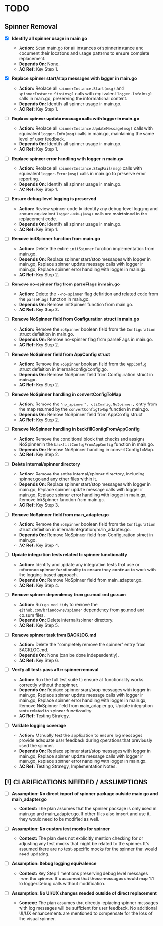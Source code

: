 # TODO

## Spinner Removal

- [x] **Identify all spinner usage in main.go**
  - **Action:** Scan main.go for all instances of spinnerInstance and document their locations and usage patterns to ensure complete replacement.
  - **Depends On:** None.
  - **AC Ref:** Key Step 1.

- [x] **Replace spinner start/stop messages with logger in main.go**
  - **Action:** Replace all `spinnerInstance.Start(msg)` and `spinnerInstance.Stop(msg)` calls with equivalent `logger.Info(msg)` calls in main.go, preserving the informational content.
  - **Depends On:** Identify all spinner usage in main.go.
  - **AC Ref:** Key Step 1.

- [ ] **Replace spinner update message calls with logger in main.go**
  - **Action:** Replace all `spinnerInstance.UpdateMessage(msg)` calls with equivalent `logger.Info(msg)` calls in main.go, maintaining the same level of user feedback.
  - **Depends On:** Identify all spinner usage in main.go.
  - **AC Ref:** Key Step 1.

- [ ] **Replace spinner error handling with logger in main.go**
  - **Action:** Replace all `spinnerInstance.StopFail(msg)` calls with equivalent `logger.Error(msg)` calls in main.go to preserve error reporting.
  - **Depends On:** Identify all spinner usage in main.go.
  - **AC Ref:** Key Step 1.

- [ ] **Ensure debug-level logging is preserved**
  - **Action:** Review spinner code to identify any debug-level logging and ensure equivalent `logger.Debug(msg)` calls are maintained in the replacement code.
  - **Depends On:** Identify all spinner usage in main.go.
  - **AC Ref:** Key Step 1.

- [ ] **Remove initSpinner function from main.go**
  - **Action:** Delete the entire `initSpinner` function implementation from main.go.
  - **Depends On:** Replace spinner start/stop messages with logger in main.go, Replace spinner update message calls with logger in main.go, Replace spinner error handling with logger in main.go.
  - **AC Ref:** Key Step 2.

- [ ] **Remove no-spinner flag from parseFlags in main.go**
  - **Action:** Delete the `--no-spinner` flag definition and related code from the `parseFlags` function in main.go.
  - **Depends On:** Remove initSpinner function from main.go.
  - **AC Ref:** Key Step 2.

- [ ] **Remove NoSpinner field from Configuration struct in main.go**
  - **Action:** Remove the `NoSpinner` boolean field from the `Configuration` struct definition in main.go.
  - **Depends On:** Remove no-spinner flag from parseFlags in main.go.
  - **AC Ref:** Key Step 2.

- [ ] **Remove NoSpinner field from AppConfig struct**
  - **Action:** Remove the `NoSpinner` boolean field from the `AppConfig` struct definition in internal/config/config.go.
  - **Depends On:** Remove NoSpinner field from Configuration struct in main.go.
  - **AC Ref:** Key Step 2.

- [ ] **Remove NoSpinner handling in convertConfigToMap**
  - **Action:** Remove the `"no_spinner": cliConfig.NoSpinner,` entry from the map returned by the `convertConfigToMap` function in main.go.
  - **Depends On:** Remove NoSpinner field from AppConfig struct.
  - **AC Ref:** Key Step 2.

- [ ] **Remove NoSpinner handling in backfillConfigFromAppConfig**
  - **Action:** Remove the conditional block that checks and assigns NoSpinner in the `backfillConfigFromAppConfig` function in main.go.
  - **Depends On:** Remove NoSpinner handling in convertConfigToMap.
  - **AC Ref:** Key Step 2.

- [ ] **Delete internal/spinner directory**
  - **Action:** Remove the entire internal/spinner directory, including spinner.go and any other files within it.
  - **Depends On:** Replace spinner start/stop messages with logger in main.go, Replace spinner update message calls with logger in main.go, Replace spinner error handling with logger in main.go, Remove initSpinner function from main.go.
  - **AC Ref:** Key Step 3.

- [ ] **Remove NoSpinner field from main_adapter.go**
  - **Action:** Remove the `NoSpinner` boolean field from the `Configuration` struct definition in internal/integration/main_adapter.go.
  - **Depends On:** Remove NoSpinner field from Configuration struct in main.go.
  - **AC Ref:** Key Step 4.

- [ ] **Update integration tests related to spinner functionality**
  - **Action:** Identify and update any integration tests that use or reference spinner functionality to ensure they continue to work with the logging-based approach.
  - **Depends On:** Remove NoSpinner field from main_adapter.go.
  - **AC Ref:** Key Step 4.

- [ ] **Remove spinner dependency from go.mod and go.sum**
  - **Action:** Run `go mod tidy` to remove the `github.com/briandowns/spinner` dependency from go.mod and go.sum files.
  - **Depends On:** Delete internal/spinner directory.
  - **AC Ref:** Key Step 5.

- [ ] **Remove spinner task from BACKLOG.md**
  - **Action:** Delete the "completely remove the spinner" entry from BACKLOG.md.
  - **Depends On:** None (can be done independently).
  - **AC Ref:** Key Step 6.

- [ ] **Verify all tests pass after spinner removal**
  - **Action:** Run the full test suite to ensure all functionality works correctly without the spinner.
  - **Depends On:** Replace spinner start/stop messages with logger in main.go, Replace spinner update message calls with logger in main.go, Replace spinner error handling with logger in main.go, Remove NoSpinner field from main_adapter.go, Update integration tests related to spinner functionality.
  - **AC Ref:** Testing Strategy.

- [ ] **Validate logging coverage**
  - **Action:** Manually test the application to ensure log messages provide adequate user feedback during operations that previously used the spinner.
  - **Depends On:** Replace spinner start/stop messages with logger in main.go, Replace spinner update message calls with logger in main.go, Replace spinner error handling with logger in main.go.
  - **AC Ref:** Testing Strategy, Implementation Notes.

## [!] CLARIFICATIONS NEEDED / ASSUMPTIONS

- [ ] **Assumption: No direct import of spinner package outside main.go and main_adapter.go**
  - **Context:** The plan assumes that the spinner package is only used in main.go and main_adapter.go. If other files also import and use it, they would need to be modified as well.

- [ ] **Assumption: No custom test mocks for spinner**
  - **Context:** The plan does not explicitly mention checking for or adjusting any test mocks that might be related to the spinner. It's assumed there are no test-specific mocks for the spinner that would need updating.

- [ ] **Assumption: Debug logging equivalence**
  - **Context:** Key Step 1 mentions preserving debug level messages from the spinner. It's assumed that these messages should map 1:1 to logger.Debug calls without modification.

- [ ] **Assumption: No UI/UX changes needed outside of direct replacement**
  - **Context:** The plan assumes that directly replacing spinner messages with log messages will be sufficient for user feedback. No additional UI/UX enhancements are mentioned to compensate for the loss of the visual spinner.